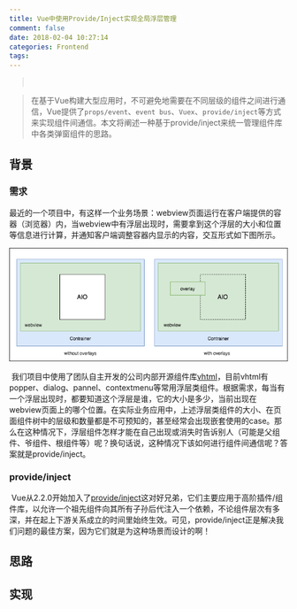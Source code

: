 ```yaml
---
title: Vue中使用Provide/Inject实现全局浮层管理
comment: false
date: 2018-02-04 10:27:14
categories: Frontend
tags:    
---
```


>   ​     

>   在基于Vue构建大型应用时，不可避免地需要在不同层级的组件之间进行通信，Vue提供了`props/event`、`event bus`、`Vuex`、`provide/inject`等方式来实现组件间通信。本文将阐述一种基于provide/inject来统一管理组件库中各类弹窗组件的思路。

<!--more-->

## 背景

### 需求

​	最近的一个项目中，有这样一个业务场景：webview页面运行在客户端提供的容器（浏览器）内，当webview中有浮层出现时，需要拿到这个浮层的大小和位置等信息进行计算，并通知客户端调整容器内显示的内容，交互形式如下图所示。

![webview_AIO](/assets/img/webview_AIO.png)

​	我们项目中使用了团队自主开发的公司内部开源组件库[vhtml](https://github.com/0067ED/vhtml)，目前vhtml有popper、dialog、pannel、contextmenu等常用浮层类组件。根据需求，每当有一个浮层出现时，都要知道这个浮层是谁，它的大小是多少，当前出现在webview页面上的哪个位置。在实际业务应用中，上述浮层类组件的大小、在页面组件树中的层级和数量都是不可预知的，甚至经常会出现嵌套使用的case。那么在这种情况下，浮层组件怎样才能在自己出现或消失时告诉别人（可能是父组件、爷组件、根组件等）呢？换句话说，这种情况下该如何进行组件间通信呢？答案就是provide/inject。

### provide/inject

​	Vue从2.2.0开始加入了[provide/inject](https://vuejs.org/v2/api/#provide-inject)这对好兄弟，它们主要应用于高阶插件/组件库，以允许一个祖先组件向其所有子孙后代注入一个依赖，不论组件层次有多深，并在起上下游关系成立的时间里始终生效。可见，provide/inject正是解决我们问题的最佳方案，因为它们就是为这种场景而设计的啊！

## 思路



## 实现